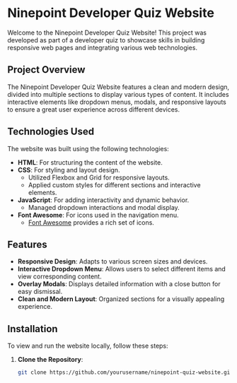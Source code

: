 # Ninepoint Developer Quiz Website

Welcome to the Ninepoint Developer Quiz Website! This project was developed as part of a developer quiz to showcase skills in building responsive web pages and integrating various web technologies.

## Project Overview

The Ninepoint Developer Quiz Website features a clean and modern design, divided into multiple sections to display various types of content. It includes interactive elements like dropdown menus, modals, and responsive layouts to ensure a great user experience across different devices.

## Technologies Used

The website was built using the following technologies:

- **HTML**: For structuring the content of the website.
- **CSS**: For styling and layout design.
  - Utilized Flexbox and Grid for responsive layouts.
  - Applied custom styles for different sections and interactive elements.
- **JavaScript**: For adding interactivity and dynamic behavior.
  - Managed dropdown interactions and modal display.
- **Font Awesome**: For icons used in the navigation menu.
  - [Font Awesome](https://fontawesome.com/) provides a rich set of icons.

## Features

- **Responsive Design**: Adapts to various screen sizes and devices.
- **Interactive Dropdown Menu**: Allows users to select different items and view corresponding content.
- **Overlay Modals**: Displays detailed information with a close button for easy dismissal.
- **Clean and Modern Layout**: Organized sections for a visually appealing experience.

## Installation

To view and run the website locally, follow these steps:

1. **Clone the Repository**:

   ```bash
   git clone https://github.com/yourusername/ninepoint-quiz-website.git
